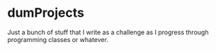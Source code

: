 # dumProjects
Just a bunch of stuff that I write as a challenge as I progress through programming classes or whatever.
